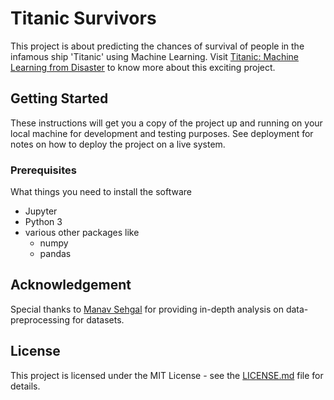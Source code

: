 # Titanic Survivors
This project is about predicting the chances of survival of people in the infamous ship 'Titanic' using Machine Learning. Visit [Titanic: Machine Learning from Disaster](https://www.kaggle.com/c/titanic) to know more about this exciting project.
## Getting Started
These instructions will get you a copy of the project up and running on your local machine for development and testing purposes. See deployment for notes on how to deploy the project on a live system.
### Prerequisites
What things you need to install the software
- Jupyter
- Python 3
- various other packages like
  - numpy
  - pandas
## Acknowledgement
Special thanks to [Manav Sehgal](https://www.kaggle.com/startupsci) for providing in-depth analysis on data-preprocessing for datasets.
## License
This project is licensed under the MIT License - see the [LICENSE.md](/LICENSE.md) file for details.
